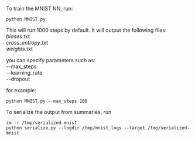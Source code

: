 To train the MNIST NN, run:

`python MNIST.py`  

This will run 1000 steps by default. It will output the following files:   
 _biases_.txt   
 _cross_entropy_.txt   
 _weights_.txt   
 
 you can specify parameters such as:   
 --max_steps   
 --learning_rate   
 --dropout   
 
 for example:   
 
 `python MNIST.py --max_steps 100`   

To serialize the output from summaries, run   

`rm -r /tmp/serialized-mnist`   
`python serialize.py --logdir /tmp/mnist_logs --target /tmp/serialized-mnist`   

